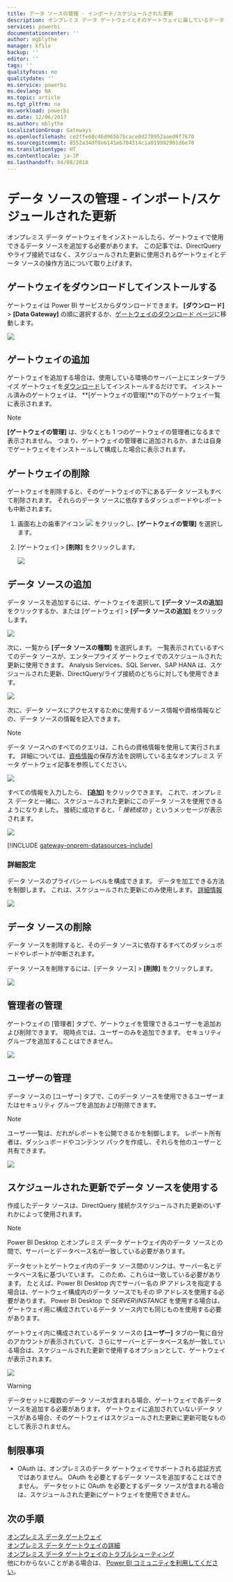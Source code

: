 ```yaml
---
title: データ ソースの管理 - インポート/スケジュールされた更新
description: オンプレミス データ ゲートウェイとそのゲートウェイに属しているデータ ソースを管理する方法。 この記事は、インポート/スケジュールされた更新で使用できるデータ ソースにのみ適用されます。
services: powerbi
documentationcenter: ''
author: mgblythe
manager: kfile
backup: ''
editor: ''
tags: ''
qualityfocus: no
qualitydate: ''
ms.service: powerbi
ms.devlang: NA
ms.topic: article
ms.tgt_pltfrm: na
ms.workload: powerbi
ms.date: 12/06/2017
ms.author: mblythe
LocalizationGroup: Gateways
ms.openlocfilehash: ce2ffe68c46d965b7bcace0d278952aaed9f7670
ms.sourcegitcommit: 8552a34df8e6141eb704314c1a019992901d6e78
ms.translationtype: HT
ms.contentlocale: ja-JP
ms.lasthandoff: 04/08/2018
---
```

# <a name="manage-your-data-source---importscheduled-refresh"></a>データ ソースの管理 - インポート/スケジュールされた更新
オンプレミス データ ゲートウェイをインストールしたら、ゲートウェイで使用できるデータ ソースを追加する必要があります。 この記事では、DirectQuery やライブ接続ではなく、スケジュールされた更新に使用されるゲートウェイとデータ ソースの操作方法について取り上げます。

## <a name="download-and-install-the-gateway"></a>ゲートウェイをダウンロードしてインストールする
ゲートウェイは Power BI サービスからダウンロードできます。 **[ダウンロード]** > **[Data Gateway]** の順に選択するか、[ゲートウェイのダウンロード ページ](https://go.microsoft.com/fwlink/?LinkId=698861)に移動します。

![](media/service-gateway-enterprise-manage-scheduled-refresh/powerbi-download-data-gateway.png)

## <a name="add-a-gateway"></a>ゲートウェイの追加
ゲートウェイを追加する場合は、使用している環境のサーバー上にエンタープライズ ゲートウェイを[ダウンロード](https://go.microsoft.com/fwlink/?LinkId=698863)してインストールするだけです。 インストール済みのゲートウェイは、 **[ゲートウェイの管理]**の下のゲートウェイ一覧に表示されます。

> [!NOTE]
> **[ゲートウェイの管理]** は、少なくとも 1 つのゲートウェイの管理者になるまで表示されません。 つまり、ゲートウェイの管理者に追加されるか、または自身でゲートウェイをインストールして構成した場合に表示されます。
> 
> 

## <a name="remove-a-gateway"></a>ゲートウェイの削除
ゲートウェイを削除すると、そのゲートウェイの下にあるデータ ソースもすべて削除されます。  それらのデータ ソースに依存するダッシュボードやレポートも中断されます。

1. 画面右上の歯車アイコン ![](media/service-gateway-enterprise-manage-scheduled-refresh/pbi_gearicon.png) をクリックし、**[ゲートウェイの管理]** を選択します。
2. [ゲートウェイ] > **[削除]** をクリックします。
   
   ![](media/service-gateway-enterprise-manage-scheduled-refresh/datasourcesettings7.png)

## <a name="add-a-data-source"></a>データ ソースの追加
データ ソースを追加するには、ゲートウェイを選択して **[データ ソースの追加]** をクリックするか、または [ゲートウェイ] > **[データ ソースの追加]** をクリックします。

![](media/service-gateway-enterprise-manage-scheduled-refresh/datasourcesettings1.png)

次に、一覧から **[データ ソースの種類]** を選択します。 一覧表示されているすべてのデータ ソースが、エンタープライズ ゲートウェイでのスケジュールされた更新に使用できます。 Analysis Services、SQL Server、SAP HANA は、スケジュールされた更新、DirectQuery/ライブ接続のどちらに対しても使用できます。

![](media/service-gateway-enterprise-manage-scheduled-refresh/datasourcesettings2.png)

次に、データ ソースにアクセスするために使用するソース情報や資格情報などの、データ ソースの情報を記入できます。

> [!NOTE]
> データ ソースへのすべてのクエリは、これらの資格情報を使用して実行されます。 詳細については、[資格情報](service-gateway-onprem.md#credentials)の保存方法を説明している主なオンプレミス データ ゲートウェイ記事を参照してください。
> 
> 

![](media/service-gateway-enterprise-manage-scheduled-refresh/datasourcesettings3-oracle.png)

すべての情報を入力したら、 **[追加]** をクリックできます。  これで、オンプレミス データと一緒に、スケジュールされた更新にこのデータ ソースを使用できるようになりました。 接続に成功すると、「 *接続成功* 」というメッセージが表示されます。

![](media/service-gateway-enterprise-manage-scheduled-refresh/datasourcesettings4.png)

<!-- Shared Install steps Include -->
[!INCLUDE [gateway-onprem-datasources-include](./includes/gateway-onprem-datasources-include.md)]

### <a name="advanced-settings"></a>詳細設定
データ ソースのプライバシー レベルを構成できます。 データを加工できる方法を制御します。 これは、スケジュールされた更新にのみ使用します。 [詳細情報](https://support.office.com/article/Privacy-levels-Power-Query-CC3EDE4D-359E-4B28-BC72-9BEE7900B540)

![](media/service-gateway-enterprise-manage-scheduled-refresh/datasourcesettings9.png)

## <a name="remove-a-data-source"></a>データ ソースの削除
データ ソースを削除すると、そのデータ ソースに依存するすべてのダッシュボードやレポートが中断されます。  

データ ソースを削除するには、[データ ソース] > **[削除]** をクリックします。

![](media/service-gateway-enterprise-manage-scheduled-refresh/datasourcesettings6.png)

## <a name="manage-administrators"></a>管理者の管理
ゲートウェイの [管理者] タブで、ゲートウェイを管理できるユーザーを追加および削除できます。 現時点では、ユーザーのみを追加できます。 セキュリティ グループを追加することはできません。

![](media/service-gateway-enterprise-manage-scheduled-refresh/datasourcesettings8.png)

## <a name="manage-users"></a>ユーザーの管理
データ ソースの [ユーザー] タブで、このデータ ソースを使用できるユーザーまたはセキュリティ グループを追加および削除できます。

> [!NOTE]
> ユーザー一覧は、だれがレポートを公開できるかを制御します。 レポート所有者は、ダッシュボードやコンテンツ パックを作成し、それらを他のユーザーと共有できます。
> 
> 

![](media/service-gateway-enterprise-manage-scheduled-refresh/datasourcesettings5.png)

## <a name="using-the-data-source-for-scheduled-refresh"></a>スケジュールされた更新でデータ ソースを使用する
作成したデータ ソースは、DirectQuery 接続かスケジュールされた更新のいずれかによって使用されます。

> [!NOTE]
> Power BI Desktop とオンプレミス データ ゲートウェイ内のデータ ソースとの間で、サーバーとデータベース名が一致している必要があります。
> 
> 

データセットとゲートウェイ内のデータ ソース間のリンクは、サーバー名とデータベース名に基づいています。 このため、これらは一致している必要があります。 たとえば、Power BI Desktop 内でサーバー名の IP アドレスを指定する場合は、ゲートウェイ構成内のデータ ソースでもその IP アドレスを使用する必要があります。 Power BI Desktop で *SERVER\INSTANCE* を使用する場合は、ゲートウェイ用に構成されているデータ ソース内でも同じものを使用する必要があります。

ゲートウェイ内に構成されているデータ ソースの **[ユーザー]** タブの一覧に自分のアカウントが表示されていて、さらにサーバーとデータベース名が一致している場合は、スケジュールされた更新で使用するオプションとして、ゲートウェイが表示されます。

![](media/service-gateway-enterprise-manage-scheduled-refresh/powerbi-gateway-enterprise-schedule-refresh.png)

> [!WARNING]
> データセットに複数のデータ ソースが含まれる場合、ゲートウェイで各データ ソースを追加する必要があります。 ゲートウェイに追加されていないデータ ソースがある場合、そのゲートウェイはスケジュールされた更新に更新可能なものとして表示されません。
> 
> 

## <a name="limitations"></a>制限事項
* OAuth は、オンプレミスのデータ ゲートウェイでサポートされる認証方式ではありません。 OAuth を必要とするデータ ソースを追加することはできません。 データセットに OAuth を必要とするデータ ソースが含まれる場合は、スケジュールされた更新にゲートウェイを使用できません。

## <a name="next-steps"></a>次の手順
[オンプレミス データ ゲートウェイ](service-gateway-onprem.md)  
[オンプレミス データ ゲートウェイの詳細](service-gateway-onprem-indepth.md)  
[オンプレミス データ ゲートウェイのトラブルシューティング](service-gateway-onprem-tshoot.md)  
他にわからないことがある場合は、 [Power BI コミュニティを利用してください](http://community.powerbi.com/)。

